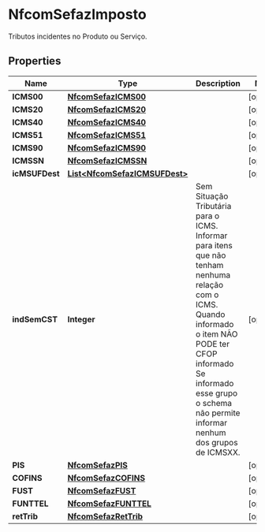 

# NfcomSefazImposto

Tributos incidentes no Produto ou Serviço.

## Properties

| Name | Type | Description | Notes |
|------------ | ------------- | ------------- | -------------|
|**ICMS00** | [**NfcomSefazICMS00**](NfcomSefazICMS00.md) |  |  [optional] |
|**ICMS20** | [**NfcomSefazICMS20**](NfcomSefazICMS20.md) |  |  [optional] |
|**ICMS40** | [**NfcomSefazICMS40**](NfcomSefazICMS40.md) |  |  [optional] |
|**ICMS51** | [**NfcomSefazICMS51**](NfcomSefazICMS51.md) |  |  [optional] |
|**ICMS90** | [**NfcomSefazICMS90**](NfcomSefazICMS90.md) |  |  [optional] |
|**ICMSSN** | [**NfcomSefazICMSSN**](NfcomSefazICMSSN.md) |  |  [optional] |
|**icMSUFDest** | [**List&lt;NfcomSefazICMSUFDest&gt;**](NfcomSefazICMSUFDest.md) |  |  [optional] |
|**indSemCST** | **Integer** | Sem Situação Tributária para o ICMS.  Informar para itens que não tenham nenhuma relação com o ICMS.  Quando informado o item NÃO PODE ter CFOP informado  Se informado esse grupo o schema não permite informar nenhum dos grupos de ICMSXX. |  [optional] |
|**PIS** | [**NfcomSefazPIS**](NfcomSefazPIS.md) |  |  [optional] |
|**COFINS** | [**NfcomSefazCOFINS**](NfcomSefazCOFINS.md) |  |  [optional] |
|**FUST** | [**NfcomSefazFUST**](NfcomSefazFUST.md) |  |  [optional] |
|**FUNTTEL** | [**NfcomSefazFUNTTEL**](NfcomSefazFUNTTEL.md) |  |  [optional] |
|**retTrib** | [**NfcomSefazRetTrib**](NfcomSefazRetTrib.md) |  |  [optional] |



